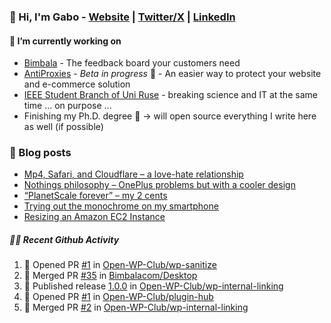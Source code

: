 ### 👋 Hi, I'm Gabo - [Website](https://gkanev.com) | [Twitter/X](https://twitter.com/mrgkanev) | [LinkedIn](https://www.linkedin.com/in/mrgkanev)

#### 🔭 I’m currently working on
- [Bimbala](https://bimbala.com/)  - The feedback board your customers need
- [AntiProxies](https://antiproxies.com/) - *Beta in progress* 🚀 -  An easier way to protect your website and e-commerce solution
- [IEEE Student Branch of Uni Ruse](https://github.com/IEEE-Student-Branch-of-Uni-Ruse) - breaking science and IT at the same time ... on purpose ...
- Finishing my Ph.D. degree 🤔 -> will open source everything I write here as well (if possible)

### 📖 Blog posts
<!-- BLOG-POST-LIST:START -->
- [Mp4, Safari, and Cloudflare – a love-hate relationship](https://gkanev.com/posts/mp4-safari-and-cloudflare-a-love-hate-relationship/)
- [Nothings philosophy – OnePlus problems but with a cooler design](https://gkanev.com/posts/nothings-philosophy-oneplus-problems-but-with-a-cooler-design/)
- [“PlanetScale forever” – my 2 cents](https://gkanev.com/posts/planetscale-forever-my-2-cents/)
- [Trying out the monochrome on my smartphone](https://gkanev.com/posts/trying-out-the-monochrome-on-my-smartphone/)
- [Resizing an Amazon EC2 Instance](https://gkanev.com/posts/resizing-an-amazon-ec2-instance/)
<!-- BLOG-POST-LIST:END -->

##### 🧑‍💻 Recent Github Activity

<!--START_SECTION:activity-->
1. 💪 Opened PR [#1](https://github.com/Open-WP-Club/wp-sanitize/pull/1) in [Open-WP-Club/wp-sanitize](https://github.com/Open-WP-Club/wp-sanitize)
2. 🎉 Merged PR [#35](https://github.com/Bimbalacom/Desktop/pull/35) in [Bimbalacom/Desktop](https://github.com/Bimbalacom/Desktop)
3. 🚀 Published release [1.0.0](https://github.com/Open-WP-Club/wp-internal-linking/releases/tag/1.0.0) in [Open-WP-Club/wp-internal-linking](https://github.com/Open-WP-Club/wp-internal-linking)
4. 💪 Opened PR [#1](https://github.com/Open-WP-Club/plugin-hub/pull/1) in [Open-WP-Club/plugin-hub](https://github.com/Open-WP-Club/plugin-hub)
5. 🎉 Merged PR [#2](https://github.com/Open-WP-Club/wp-internal-linking/pull/2) in [Open-WP-Club/wp-internal-linking](https://github.com/Open-WP-Club/wp-internal-linking)
<!--END_SECTION:activity-->
